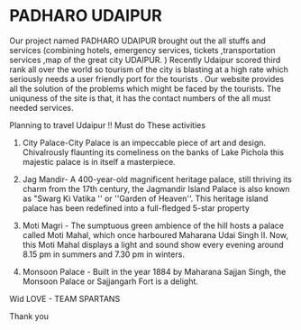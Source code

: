 # PADHARO UDAIPUR
Our project named PADHARO UDAIPUR brought out the all stuffs and services 
(combining hotels, emergency services, tickets ,transportation services ,map of the great city UDAIPUR. )
Recently Udaipur scored third rank all over the world so tourism of the city is blasting at
a high rate which seriously needs a user friendly port for the tourists .
Our website provides all the solution of the problems which might be faced by the tourists.
The uniquness of the site is that, it has the contact numbers of the all must needed services.


Planning to travel Udaipur !! Must do These activities

1. City Palace-City Palace is an impeccable piece of art and design. Chivalrously flaunting its comeliness on the banks of Lake Pichola this majestic palace is in itself a masterpiece.

2. Jag Mandir- A 400-year-old magnificent heritage palace, still thriving its charm from the 17th century, the Jagmandir Island Palace is also known as "Swarg Ki Vatika '' or ''Garden of Heaven'‘. This heritage island palace has been redefined into a full-fledged 5-star property

3. Moti Magri - The sumptuous green ambience of the hill hosts a palace called Moti Mahal, which once harboured Maharana Udai Singh II. Now, this Moti Mahal displays a light and sound show every evening around 8.15 pm in summers and 7.30 pm in winters.

4. Monsoon Palace - Built in the year 1884 by Maharana Sajjan Singh, the Monsoon Palace or Sajjangarh Fort is a delight.

Wid LOVE -
TEAM SPARTANS

Thank you
